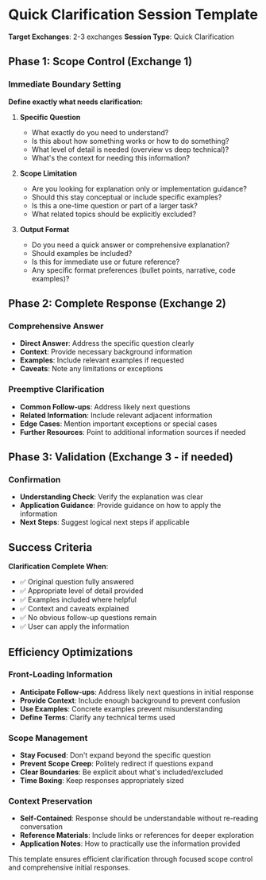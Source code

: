 # Quick Clarification Session Template

**Target Exchanges**: 2-3 exchanges
**Session Type**: Quick Clarification

## Phase 1: Scope Control (Exchange 1)

### Immediate Boundary Setting

**Define exactly what needs clarification:**

1. **Specific Question**
   - What exactly do you need to understand?
   - Is this about how something works or how to do something?
   - What level of detail is needed (overview vs deep technical)?
   - What's the context for needing this information?

2. **Scope Limitation**
   - Are you looking for explanation only or implementation guidance?
   - Should this stay conceptual or include specific examples?
   - Is this a one-time question or part of a larger task?
   - What related topics should be explicitly excluded?

3. **Output Format**
   - Do you need a quick answer or comprehensive explanation?
   - Should examples be included?
   - Is this for immediate use or future reference?
   - Any specific format preferences (bullet points, narrative, code examples)?

## Phase 2: Complete Response (Exchange 2)

### Comprehensive Answer

- **Direct Answer**: Address the specific question clearly
- **Context**: Provide necessary background information
- **Examples**: Include relevant examples if requested
- **Caveats**: Note any limitations or exceptions

### Preemptive Clarification

- **Common Follow-ups**: Address likely next questions
- **Related Information**: Include relevant adjacent information
- **Edge Cases**: Mention important exceptions or special cases
- **Further Resources**: Point to additional information sources if needed

## Phase 3: Validation (Exchange 3 - if needed)

### Confirmation

- **Understanding Check**: Verify the explanation was clear
- **Application Guidance**: Provide guidance on how to apply the information
- **Next Steps**: Suggest logical next steps if applicable

## Success Criteria

**Clarification Complete When**:

- ✅ Original question fully answered
- ✅ Appropriate level of detail provided
- ✅ Examples included where helpful
- ✅ Context and caveats explained
- ✅ No obvious follow-up questions remain
- ✅ User can apply the information

## Efficiency Optimizations

### Front-Loading Information

- **Anticipate Follow-ups**: Address likely next questions in initial response
- **Provide Context**: Include enough background to prevent confusion
- **Use Examples**: Concrete examples prevent misunderstanding
- **Define Terms**: Clarify any technical terms used

### Scope Management

- **Stay Focused**: Don't expand beyond the specific question
- **Prevent Scope Creep**: Politely redirect if questions expand
- **Clear Boundaries**: Be explicit about what's included/excluded
- **Time Boxing**: Keep responses appropriately sized

### Context Preservation

- **Self-Contained**: Response should be understandable without re-reading conversation
- **Reference Materials**: Include links or references for deeper exploration
- **Application Notes**: How to practically use the information provided

This template ensures efficient clarification through focused scope control and comprehensive initial responses.
